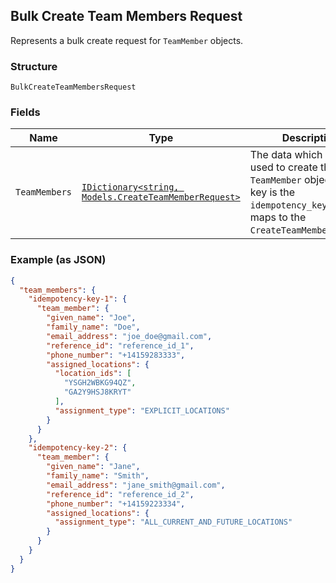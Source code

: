 ## Bulk Create Team Members Request

Represents a bulk create request for `TeamMember` objects.

### Structure

`BulkCreateTeamMembersRequest`

### Fields

| Name | Type | Description |
|  --- | --- | --- |
| `TeamMembers` | [`IDictionary<string, Models.CreateTeamMemberRequest>`](/doc/models/create-team-member-request.md) | The data which will be used to create the `TeamMember` objects. Each key is the `idempotency_key` that maps to the `CreateTeamMemberRequest`. |

### Example (as JSON)

```json
{
  "team_members": {
    "idempotency-key-1": {
      "team_member": {
        "given_name": "Joe",
        "family_name": "Doe",
        "email_address": "joe_doe@gmail.com",
        "reference_id": "reference_id_1",
        "phone_number": "+14159283333",
        "assigned_locations": {
          "location_ids": [
            "YSGH2WBKG94QZ",
            "GA2Y9HSJ8KRYT"
          ],
          "assignment_type": "EXPLICIT_LOCATIONS"
        }
      }
    },
    "idempotency-key-2": {
      "team_member": {
        "given_name": "Jane",
        "family_name": "Smith",
        "email_address": "jane_smith@gmail.com",
        "reference_id": "reference_id_2",
        "phone_number": "+14159223334",
        "assigned_locations": {
          "assignment_type": "ALL_CURRENT_AND_FUTURE_LOCATIONS"
        }
      }
    }
  }
}
```

